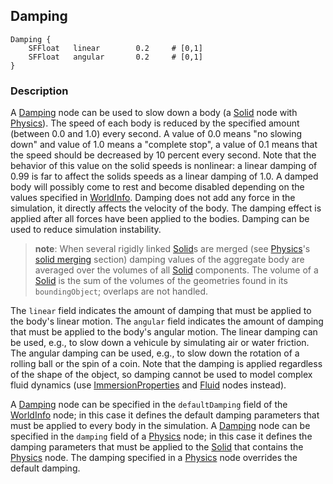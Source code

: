 ## Damping

```
Damping {
    SFFloat   linear        0.2     # [0,1]
    SFFloat   angular       0.2     # [0,1]
}
```

### Description

A [Damping](damping.md#damping) node can be used to slow down a body (a
[Solid](solid.md#solid) node with [Physics](physics.md#physics)). The speed of
each body is reduced by the specified amount (between 0.0 and 1.0) every second.
A value of 0.0 means "no slowing down" and value of 1.0 means a "complete stop",
a value of 0.1 means that the speed should be decreased by 10 percent every
second. Note that the behavior of this value on the solid speeds is nonlinear: a
linear damping of 0.99 is far to affect the solids speeds as a linear damping of
1.0. A damped body will possibly come to rest and become disabled depending on
the values specified in [WorldInfo](worldinfo.md#worldinfo). Damping does not
add any force in the simulation, it directly affects the velocity of the body.
The damping effect is applied after all forces have been applied to the bodies.
Damping can be used to reduce simulation instability.

> **note**:
When several rigidly linked [Solid](solid.md#solid)s are merged (see
[Physics](physics.md#physics)'s [solid
merging](physics.md#implicit-solid-merging-and-joints) section) damping values
of the aggregate body are averaged over the volumes of all
[Solid](solid.md#solid) components. The volume of a [Solid](solid.md#solid) is
the sum of the volumes of the geometries found in its `boundingObject`; overlaps
are not handled.

The `linear` field indicates the amount of damping that must be applied to the
body's linear motion. The `angular` field indicates the amount of damping that
must be applied to the body's angular motion. The linear damping can be used,
e.g., to slow down a vehicule by simulating air or water friction. The angular
damping can be used, e.g., to slow down the rotation of a rolling ball or the
spin of a coin. Note that the damping is applied regardless of the shape of the
object, so damping cannot be used to model complex fluid dynamics (use
[ImmersionProperties](immersionproperties.md#immersionproperties) and
[Fluid](fluid.md#fluid) nodes instead).

A [Damping](damping.md#damping) node can be specified in the `defaultDamping`
field of the [WorldInfo](worldinfo.md#worldinfo) node; in this case it defines
the default damping parameters that must be applied to every body in the
simulation. A [Damping](damping.md#damping) node can be specified in the
`damping` field of a [Physics](physics.md#physics) node; in this case it defines
the damping parameters that must be applied to the [Solid](solid.md#solid) that
contains the [Physics](physics.md#physics) node. The damping specified in a
[Physics](physics.md#physics) node overrides the default damping.

